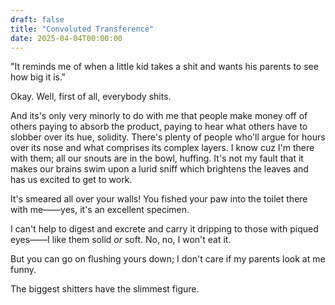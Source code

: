 ```yaml
---
draft: false
title: "Convoluted Transference"
date: 2025-04-04T00:00:00
---
```

"It reminds me of when a little kid takes a shit and wants his parents to see how big it is." 

Okay. Well, first of all, everybody shits.

And its's only very minorly to do with me that people make money off of others paying to absorb the product, paying to hear what others have to slobber over its hue, solidity. There's plenty of people who'll argue for hours over its nose and what comprises its complex layers. I know cuz I'm there with them; all our snouts are in the bowl, huffing. It's not my fault that it makes our brains swim upon a lurid sniff which brightens the leaves and has us excited to get to work. 

It's smeared all over your walls! You fished your paw into the toilet there with me——yes, it's an excellent specimen. 

I can't help to digest and excrete and carry it dripping to those with piqued eyes——I like them solid *or* soft. No, no, I won't eat it.

But you can go on flushing yours down; I don't care if my parents look at me funny. 

The biggest shitters have the slimmest figure.